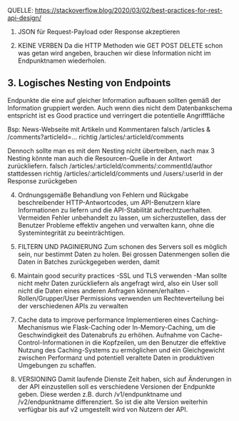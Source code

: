 QUELLE: https://stackoverflow.blog/2020/03/02/best-practices-for-rest-api-design/

1. JSON für Request-Payload oder Response akzeptieren

2. KEINE VERBEN
   Da die HTTP Methoden wie GET POST DELETE schon was getan wird angeben,
   brauchen wir diese Information nicht im Endpunktnamen wiederholen.

## 3. Logisches Nesting von Endpoints

Endpunkte die eine auf gleicher Information aufbauen sollten gemäß der Information gruppiert werden.
Auch wenn dies nicht dem Datenbankschema entspricht ist es Good practice und verringert die potentielle Angrifffläche

Bsp:
News-Webseite mit Artikeln und Kommentaren
falsch /articles & /comments?articleId=...
richtig /articles/:articleId/comments

Dennoch sollte man es mit dem Nesting nicht übertreiben, nach max 3 Nesting könnte man auch die Resourcen-Quelle in der Antwort zurückliefern.
falsch /articles/:articleId/comments/:commentId/author
stattdessen richtig /articles/:articleId/comments und /users/:userId in der Response zurückgeben

4. Ordnungsgemäße Behandlung von Fehlern und Rückgabe beschreibender HTTP-Antwortcodes, um API-Benutzern klare Informationen zu liefern
   und die API-Stabilität aufrechtzuerhalten.
   Vermeiden Fehler unbehandelt zu lassen, um sicherzustellen,
   dass der Benutzer Probleme effektiv angehen und verwalten kann, ohne die Systemintegrität zu beeinträchtigen.

5. FILTERN UND PAGINIERUNG
   Zum schonen des Servers soll es möglich sein, nur bestimmt Daten zu holen.
   Bei grossen Datenmengen sollen die Daten in Batches zurückgegeben werden, damit

6. Maintain good security practices
   -SSL und TLS verwenden
   -Man sollte nicht mehr Daten zurückliefern als angefragt wird, also ein User soll nicht die Daten eines anderen Anfragen können/erhalten
   -Rollen/Grupper/User Permissions verwenden um Rechteverteilung bei der verschiedenen APIs zu verwalten

7. Cache data to improve performance
   Implementieren eines Caching-Mechanismus wie Flask-Caching oder In-Memory-Caching, um die Geschwindigkeit des Datenabrufs zu erhöhen.
   Aufnahme von Cache-Control-Informationen in die Kopfzeilen, um den Benutzer die effektive Nutzung des Caching-Systems zu ermöglichen und
   ein Gleichgewicht zwischen Performanz und potentiell veraltete Daten in produktiven Umgebungen zu schaffen.

8. VERSIONING
   Damit laufende Dienste Zeit haben, sich auf Änderungen in der API einzustellen soll
   es verschiedene Versionen der Endpunkte geben. Diese werden z.B. durch /v1/endpunktname und
   /v2/endpunktname differenziert. So ist die alte Version weiterhin verfügbar bis auf v2 umgestellt wird von Nutzern der API.
